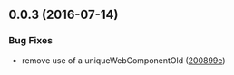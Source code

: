 <a name="0.0.3"></a>
## 0.0.3 (2016-07-14)


### Bug Fixes

* remove use of a uniqueWebComponentOld ([200899e](https://bitbucket.org/atlassian/atlaskit/commits/200899e))



